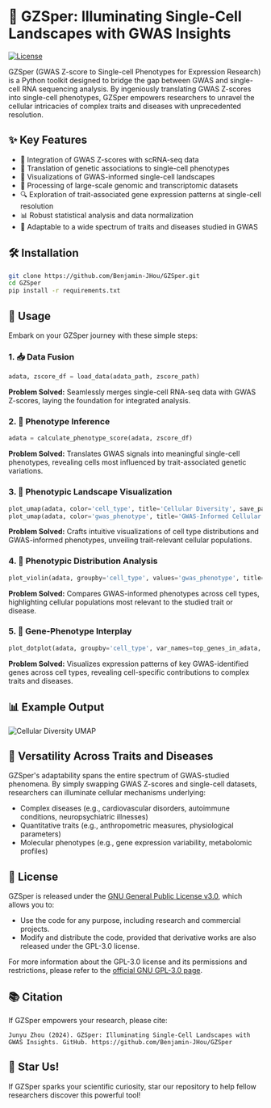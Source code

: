 # 🧬 GZSper: Illuminating Single-Cell Landscapes with GWAS Insights

[![License](https://img.shields.io/badge/License-MIT-blue.svg)](https://opensource.org/licenses/MIT)

GZSper (GWAS Z-score to Single-cell Phenotypes for Expression Research) is a Python toolkit designed to bridge the gap between GWAS and single-cell RNA sequencing analysis. By ingeniously translating GWAS Z-scores into single-cell phenotypes, GZSper empowers researchers to unravel the cellular intricacies of complex traits and diseases with unprecedented resolution.

## ✨ Key Features

- 🔗 Integration of GWAS Z-scores with scRNA-seq data
- 🧬 Translation of genetic associations to single-cell phenotypes
- 🎨 Visualizations of GWAS-informed single-cell landscapes
- 🚀 Processing of large-scale genomic and transcriptomic datasets
- 🔍 Exploration of trait-associated gene expression patterns at single-cell resolution
- 📊 Robust statistical analysis and data normalization
- 🔄 Adaptable to a wide spectrum of traits and diseases studied in GWAS

## 🛠️ Installation

```bash
git clone https://github.com/Benjamin-JHou/GZSper.git
cd GZSper
pip install -r requirements.txt
```

## 🚀 Usage

Embark on your GZSper journey with these simple steps:

### 1. 📥 Data Fusion

```python
adata, zscore_df = load_data(adata_path, zscore_path)
```

**Problem Solved:** Seamlessly merges single-cell RNA-seq data with GWAS Z-scores, laying the foundation for integrated analysis.

### 2. 🧮 Phenotype Inference

```python
adata = calculate_phenotype_score(adata, zscore_df)
```

**Problem Solved:** Translates GWAS signals into meaningful single-cell phenotypes, revealing cells most influenced by trait-associated genetic variations.

### 3. 🌈 Phenotypic Landscape Visualization

```python
plot_umap(adata, color='cell_type', title='Cellular Diversity', save_path='cell_types_umap.png')
plot_umap(adata, color='gwas_phenotype', title='GWAS-Informed Cellular Phenotype', save_path='gwas_phenotype_umap.png')
```

**Problem Solved:** Crafts intuitive visualizations of cell type distributions and GWAS-informed phenotypes, unveiling trait-relevant cellular populations.

### 4. 🎻 Phenotypic Distribution Analysis

```python
plot_violin(adata, groupby='cell_type', values='gwas_phenotype', title='GWAS-Informed Phenotype by Cell Type', save_path='gwas_phenotype_violin.png')
```

**Problem Solved:** Compares GWAS-informed phenotypes across cell types, highlighting cellular populations most relevant to the studied trait or disease.

### 5. 🔵 Gene-Phenotype Interplay

```python
plot_dotplot(adata, groupby='cell_type', var_names=top_genes_in_adata, title='Expression of Top GWAS-Identified Genes Across Cell Types', save_path='top_genes_dotplot.png')
```

**Problem Solved:** Visualizes expression patterns of key GWAS-identified genes across cell types, revealing cell-specific contributions to complex traits and diseases.

## 📊 Example Output

![Cellular Diversity UMAP](https://private-user-images.githubusercontent.com/147773802/371460038-6c446fe8-7302-46d6-941d-aff0cb10467f.png?jwt=eyJhbGciOiJIUzI1NiIsInR5cCI6IkpXVCJ9.eyJpc3MiOiJnaXRodWIuY29tIiwiYXVkIjoicmF3LmdpdGh1YnVzZXJjb250ZW50LmNvbSIsImtleSI6ImtleTUiLCJleHAiOjE3Mjc0MjY5MjAsIm5iZiI6MTcyNzQyNjYyMCwicGF0aCI6Ii8xNDc3NzM4MDIvMzcxNDYwMDM4LTZjNDQ2ZmU4LTczMDItNDZkNi05NDFkLWFmZjBjYjEwNDY3Zi5wbmc_WC1BbXotQWxnb3JpdGhtPUFXUzQtSE1BQy1TSEEyNTYmWC1BbXotQ3JlZGVudGlhbD1BS0lBVkNPRFlMU0E1M1BRSzRaQSUyRjIwMjQwOTI3JTJGdXMtZWFzdC0xJTJGczMlMkZhd3M0X3JlcXVlc3QmWC1BbXotRGF0ZT0yMDI0MDkyN1QwODQzNDBaJlgtQW16LUV4cGlyZXM9MzAwJlgtQW16LVNpZ25hdHVyZT0zNGZlMjE0YjA0NDVlNjU2MjZjYWRjMzk3NzU0MmMwMDY5M2I0NzllOGE3NjcwMmI1MDZlNWM3YzI5ZmNiNTRjJlgtQW16LVNpZ25lZEhlYWRlcnM9aG9zdCJ9.hd1Ni89Wwz18YIAqHzXMELdNu2VDql2z8SiN-7IwF4c)

## 🧪 Versatility Across Traits and Diseases

GZSper's adaptability spans the entire spectrum of GWAS-studied phenomena. By simply swapping GWAS Z-scores and single-cell datasets, researchers can illuminate cellular mechanisms underlying:

- Complex diseases (e.g., cardiovascular disorders, autoimmune conditions, neuropsychiatric illnesses)
- Quantitative traits (e.g., anthropometric measures, physiological parameters)
- Molecular phenotypes (e.g., gene expression variability, metabolomic profiles)


## 📄 License

GZSper is released under the [GNU General Public License v3.0](https://www.gnu.org/licenses/gpl-3.0.en.html), which allows you to:

- Use the code for any purpose, including research and commercial projects.
- Modify and distribute the code, provided that derivative works are also released under the GPL-3.0 license.

For more information about the GPL-3.0 license and its permissions and restrictions, please refer to the [official GNU GPL-3.0 page](https://www.gnu.org/licenses/gpl-3.0.en.html).

## 📚 Citation

If GZSper empowers your research, please cite:

```
Junyu Zhou (2024). GZSper: Illuminating Single-Cell Landscapes with GWAS Insights. GitHub. https://github.com/Benjamin-JHou/GZSper
```

## 🌟 Star Us!

If GZSper sparks your scientific curiosity, star our repository to help fellow researchers discover this powerful tool!

